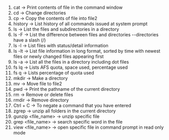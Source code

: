 1. cat <file> -> Print contents of file in the command window
2. cd <directory> -> Change directories
3. cp <file> <file2> -> Copy the contents of file into file2
4. history ->  List history of all commands issued at system prompt
5. ls -> List the files and subdirectories in a directory
6. ls -F -> List the difference between files and directories --directories have a slash (/)
7. ls -l -> List files with status/detail information
8. ls -lt -> List file information in long format, sorted by time with newest files or newly changed files appearing first
9. ls -a -> List all the files in a directory including dot files
10. fs lq -> Lists AFS quota, space used, percentage used
11. fs q -> Lists percentage of quota used
12. mkdir <directory> -> Make a directory
13. mv <file> <file2> -> Move file to file2
14. pwd -> Print the pathname of the current directory
15. rm <file> -> Remove or delete files
16. rmdir <directory> -> Remove directory
17. Ctrl + C -> To negate a command that you have entered
18. zgrep -> unzip all folders in the current directory
19. gunzip <file_name> -> unzip specific file
20. grep <word> <file_name> -> search specific word in the file
21. view <file_name> -> open specific file in command prompt in read only mode